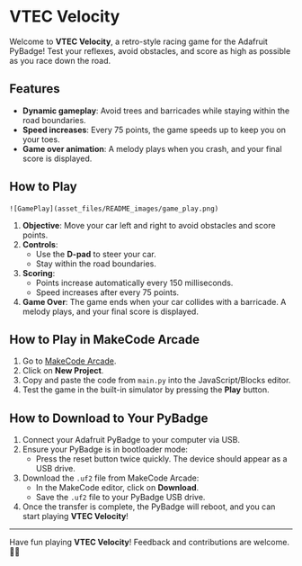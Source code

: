 # VTEC Velocity

Welcome to **VTEC Velocity**, a retro-style racing game for the Adafruit PyBadge! Test your reflexes, avoid obstacles, and score as high as possible as you race down the road.

## Features
- **Dynamic gameplay**: Avoid trees and barricades while staying within the road boundaries.
- **Speed increases**: Every 75 points, the game speeds up to keep you on your toes.
- **Game over animation**: A melody plays when you crash, and your final score is displayed.

## How to Play
    ![GamePlay](asset_files/README_images/game_play.png)
1. **Objective**: Move your car left and right to avoid obstacles and score points. 
2. **Controls**:
   - Use the **D-pad** to steer your car.
   - Stay within the road boundaries.
3. **Scoring**:
   - Points increase automatically every 150 milliseconds.
   - Speed increases after every 75 points.
4. **Game Over**: The game ends when your car collides with a barricade. A melody plays, and your final score is displayed.

## How to Play in MakeCode Arcade
1. Go to [MakeCode Arcade](https://arcade.makecode.com/).
2. Click on **New Project**.
3. Copy and paste the code from `main.py` into the JavaScript/Blocks editor.
4. Test the game in the built-in simulator by pressing the **Play** button.

## How to Download to Your PyBadge
1. Connect your Adafruit PyBadge to your computer via USB.
2. Ensure your PyBadge is in bootloader mode:
   - Press the reset button twice quickly. The device should appear as a USB drive.
3. Download the `.uf2` file from MakeCode Arcade:
   - In the MakeCode editor, click on **Download**.
   - Save the `.uf2` file to your PyBadge USB drive.
4. Once the transfer is complete, the PyBadge will reboot, and you can start playing **VTEC Velocity**!

---

Have fun playing **VTEC Velocity**! Feedback and contributions are welcome. 🚗💨
